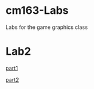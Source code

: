 # cm163-Labs
 Labs for the game graphics class

# Lab2
[part1](https://drive.google.com/file/d/1pWu6y_ckZrOspoGqalek8Jl1Z0oqBWdO/view?usp=sharing)

[part2](images/lab2Part2.PNG)
